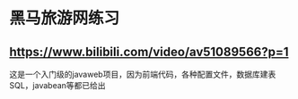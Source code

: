 # 黑马旅游网练习
## https://www.bilibili.com/video/av51089566?p=1
这是一个入门级的javaweb项目，因为前端代码，各种配置文件，数据库建表SQL，javabean等都已给出

